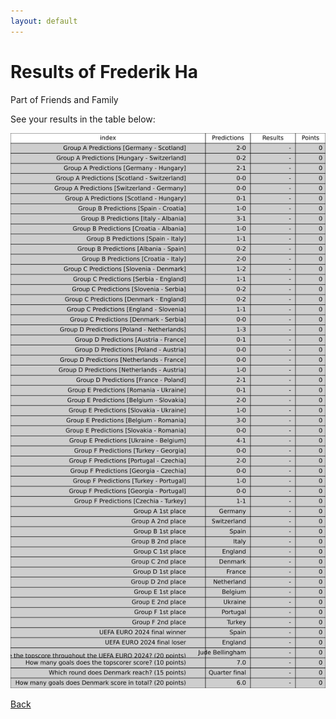 ```yaml
---
layout: default
---
```


# Results of Frederik Ha 
    
Part of Friends and Family
    
See your results in the table below:
    
![Frederik Ha](./user_plots/Frederik_Ha.svg?raw=true)

[Back](https://christianbanggribsvad.github.io/em_spillet.github.io/)